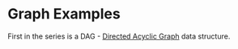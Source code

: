 # Graph Examples

First in the series is a DAG - [Directed Acyclic Graph](https://en.wikipedia.org/wiki/Directed_acyclic_graph) data structure.
